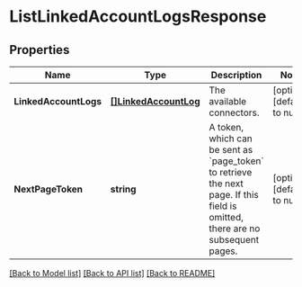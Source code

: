 # ListLinkedAccountLogsResponse

## Properties
Name | Type | Description | Notes
------------ | ------------- | ------------- | -------------
**LinkedAccountLogs** | [**[]LinkedAccountLog**](LinkedAccountLog.md) | The available connectors. | [optional] [default to null]
**NextPageToken** | **string** | A token, which can be sent as &#x60;page_token&#x60; to retrieve the next page. If this field is omitted, there are no subsequent pages. | [optional] [default to null]

[[Back to Model list]](../README.md#documentation-for-models) [[Back to API list]](../README.md#documentation-for-api-endpoints) [[Back to README]](../README.md)

